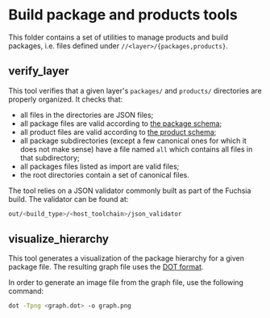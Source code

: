 # Build package and products tools

This folder contains a set of utilities to manage products and build
packages, i.e. files defined under `//<layer>/{packages,products}`.


## verify_layer

This tool verifies that a given layer's `packages/` and `products/`
directories are properly organized. It checks that:

- all files in the directories are JSON files;
- all package files are valid according to [the package schema][package-schema];
- all product files are valid according to [the product schema][package-schema];
- all package subdirectories (except a few canonical ones for which it does not make
  sense) have a file named `all` which contains all files in that subdirectory;
- all packages files listed as import are valid files;
- the root directories contain a set of canonical files.

The tool relies on a JSON validator commonly built as part of the Fuchsia build.
The validator can be found at:
```sh
out/<build_type>/<host_toolchain>/json_validator
```


## visualize_hierarchy

This tool generates a visualization of the package hierarchy for a given package
file. The resulting graph file uses the [DOT format][dot-format].

In order to generate an image file from the graph file, use the following
command:
```sh
dot -Tpng <graph.dot> -o graph.png
```


[package-schema]: package_schema.json
[product-schema]: product_schema.json
[dot-format]: https://en.wikipedia.org/wiki/DOT_(graph_description_language)
